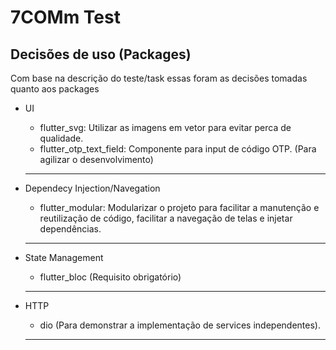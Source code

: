 # 7COMm Test

## Decisões de uso (Packages)

Com base na descrição do teste/task essas foram as decisões tomadas quanto aos packages
    
 - UI
    - flutter_svg: Utilizar as imagens em vetor para evitar perca de qualidade.
    - flutter_otp_text_field: Componente para input de código OTP. (Para agilizar o desenvolvimento)
   ---

 - Dependecy Injection/Navegation
    - flutter_modular: Modularizar o projeto para facilitar a manutenção e reutilização de código, facilitar a navegação de telas e injetar dependências.
   ---
 - State Management 
    - flutter_bloc (Requisito obrigatório)
   ---
 - HTTP
    - dio (Para demonstrar a implementação de services independentes).
   ---